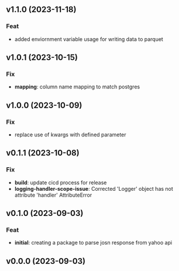 ## v1.1.0 (2023-11-18)

### Feat

- added enviornment variable usage for writing data to parquet

## v1.0.1 (2023-10-15)

### Fix

- **mapping**: column name mapping to match postgres

## v1.0.0 (2023-10-09)

### Fix

- replace use of kwargs with defined parameter

## v0.1.1 (2023-10-08)

### Fix

- **build**: update cicd process for release
- **logging-handler-scope-issue**: Corrected 'Logger' object has not attribute 'handler' AttributeError

## v0.1.0 (2023-09-03)

### Feat

- **initial**: creating a package to parse josn response from yahoo api

## v0.0.0 (2023-09-03)

